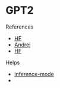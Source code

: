 # GPT2

References
- [HF](https://huggingface.co/docs/transformers/model_doc/gpt2)
- [Andrej](https://github.com/karpathy/build-nanogpt/blob/master/train_gpt2.py)
- [HF](https://github.com/huggingface/transformers/tree/main/src/transformers/models/gpt2)


Helps
- [inference-mode](https://pytorch.org/docs/stable/generated/torch.autograd.grad_mode.inference_mode.html)
- 